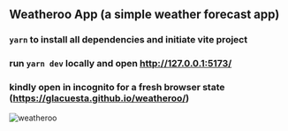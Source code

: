 ## Weatheroo App (a simple weather forecast app)

### `yarn` to install all dependencies and initiate vite project
### run `yarn dev` locally and open http://127.0.0.1:5173/

### kindly open in incognito for a fresh browser state (https://glacuesta.github.io/weatheroo/)

![weatheroo](https://user-images.githubusercontent.com/8097415/206245115-ae8f90c6-8c15-42d0-a7fe-2d89f9f7644e.gif)
